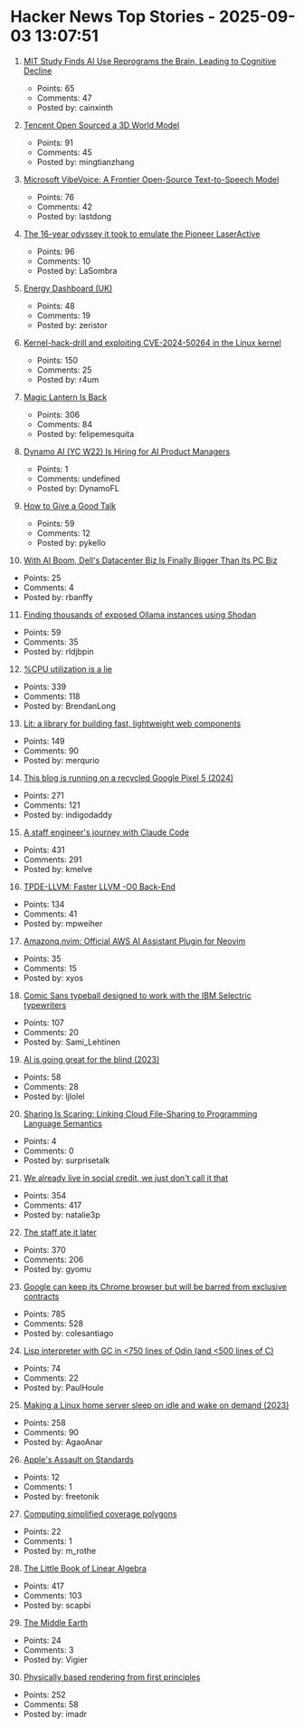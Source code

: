 # Hacker News Top Stories - 2025-09-03 13:07:51

1. [MIT Study Finds AI Use Reprograms the Brain, Leading to Cognitive Decline](https://publichealthpolicyjournal.com/mit-study-finds-artificial-intelligence-use-reprograms-the-brain-leading-to-cognitive-decline/)
   - Points: 65
   - Comments: 47
   - Posted by: cainxinth

2. [Tencent Open Sourced a 3D World Model](https://github.com/Tencent-Hunyuan/HunyuanWorld-Voyager)
   - Points: 91
   - Comments: 45
   - Posted by: mingtianzhang

3. [Microsoft VibeVoice: A Frontier Open-Source Text-to-Speech Model](https://microsoft.github.io/VibeVoice/)
   - Points: 76
   - Comments: 42
   - Posted by: lastdong

4. [The 16-year odyssey it took to emulate the Pioneer LaserActive](https://www.readonlymemo.com/this-is-the-first-the-16-year-odyssey-of-time-money-wrong-turns-and-frustration-it-took-to-finally-emulate-the-pioneer-laseractive/)
   - Points: 96
   - Comments: 10
   - Posted by: LaSombra

5. [Energy Dashboard (UK)](https://www.energydashboard.co.uk/map)
   - Points: 48
   - Comments: 19
   - Posted by: zeristor

6. [Kernel-hack-drill and exploiting CVE-2024-50264 in the Linux kernel](https://a13xp0p0v.github.io/2025/09/02/kernel-hack-drill-and-CVE-2024-50264.html)
   - Points: 150
   - Comments: 25
   - Posted by: r4um

7. [Magic Lantern Is Back](https://www.magiclantern.fm/forum/index.php?topic=27315.0)
   - Points: 306
   - Comments: 84
   - Posted by: felipemesquita

8. [Dynamo AI (YC W22) Is Hiring for AI Product Managers](https://www.ycombinator.com/companies/dynamo-ai/jobs/tt5OVwf-product-manager-ai)
   - Points: 1
   - Comments: undefined
   - Posted by: DynamoFL

9. [How to Give a Good Talk](https://blog.sigplan.org/2025/03/31/how-to-give-a-good-talk/)
   - Points: 59
   - Comments: 12
   - Posted by: pykello

10. [With AI Boom, Dell's Datacenter Biz Is Finally Bigger Than Its PC Biz](https://www.nextplatform.com/2025/08/29/with-ai-boom-dells-datacenter-biz-is-finally-bigger-than-its-pc-biz/)
   - Points: 25
   - Comments: 4
   - Posted by: rbanffy

11. [Finding thousands of exposed Ollama instances using Shodan](https://blogs.cisco.com/security/detecting-exposed-llm-servers-shodan-case-study-on-ollama)
   - Points: 59
   - Comments: 35
   - Posted by: rldjbpin

12. [%CPU utilization is a lie](https://www.brendanlong.com/cpu-utilization-is-a-lie.html)
   - Points: 339
   - Comments: 118
   - Posted by: BrendanLong

13. [Lit: a library for building fast, lightweight web components](https://lit.dev)
   - Points: 149
   - Comments: 90
   - Posted by: merqurio

14. [This blog is running on a recycled Google Pixel 5 (2024)](https://blog.ctms.me/posts/2024-08-29-running-this-blog-on-a-pixel-5/)
   - Points: 271
   - Comments: 121
   - Posted by: indigodaddy

15. [A staff engineer's journey with Claude Code](https://www.sanity.io/blog/first-attempt-will-be-95-garbage)
   - Points: 431
   - Comments: 291
   - Posted by: kmelve

16. [TPDE-LLVM: Faster LLVM -O0 Back-End](https://discourse.llvm.org/t/tpde-llvm-10-20x-faster-llvm-o0-back-end/86664)
   - Points: 134
   - Comments: 41
   - Posted by: mpweiher

17. [Amazonq.nvim: Official AWS AI Assistant Plugin for Neovim](https://github.com/awslabs/amazonq.nvim)
   - Points: 35
   - Comments: 15
   - Posted by: xyos

18. [Comic Sans typeball designed to work with the IBM Selectric typewriters](https://www.printables.com/model/441233-comic-sans-typeball-for-the-ibm-selectric-typewrit)
   - Points: 107
   - Comments: 20
   - Posted by: Sami_Lehtinen

19. [AI is going great for the blind (2023)](https://robertkingett.com/posts/6230/)
   - Points: 58
   - Comments: 28
   - Posted by: ljlolel

20. [Sharing Is Scaring: Linking Cloud File-Sharing to Programming Language Semantics](https://cs.brown.edu/~sk/Publications/Papers/Published/akf-sharing-scaring/)
   - Points: 4
   - Comments: 0
   - Posted by: surprisetalk

21. [We already live in social credit, we just don't call it that](https://www.thenexus.media/your-phone-already-has-social-credit-we-just-lie-about-it/)
   - Points: 354
   - Comments: 417
   - Posted by: natalie3p

22. [The staff ate it later](https://en.wikipedia.org/wiki/The_staff_ate_it_later)
   - Points: 370
   - Comments: 206
   - Posted by: gyomu

23. [Google can keep its Chrome browser but will be barred from exclusive contracts](https://www.cnbc.com/2025/09/02/google-antitrust-search-ruling.html)
   - Points: 785
   - Comments: 528
   - Posted by: colesantiago

24. [Lisp interpreter with GC in <750 lines of Odin (and <500 lines of C)](https://github.com/krig/LISP)
   - Points: 74
   - Comments: 22
   - Posted by: PaulHoule

25. [Making a Linux home server sleep on idle and wake on demand (2023)](https://dgross.ca/blog/linux-home-server-auto-sleep)
   - Points: 258
   - Comments: 90
   - Posted by: AgaoAnar

26. [Apple's Assault on Standards](https://infrequently.org/2025/09/apples-crimes-against-the-internet-community/)
   - Points: 12
   - Comments: 1
   - Posted by: freetonik

27. [Computing simplified coverage polygons](https://www.volkerkrause.eu/2025/08/30/simplified-coverage-polygons.html)
   - Points: 22
   - Comments: 1
   - Posted by: m_rothe

28. [The Little Book of Linear Algebra](https://github.com/the-litte-book-of/linear-algebra)
   - Points: 417
   - Comments: 103
   - Posted by: scapbi

29. [The Middle Earth](https://www.historytoday.com/archive/out-margins/real-middle-earth)
   - Points: 24
   - Comments: 3
   - Posted by: Vigier

30. [Physically based rendering from first principles](https://imadr.me/pbr/)
   - Points: 252
   - Comments: 58
   - Posted by: imadr

